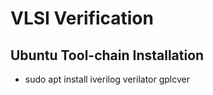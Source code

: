 # VLSI Verification

## Ubuntu Tool-chain Installation
* sudo apt install iverilog verilator gplcver

